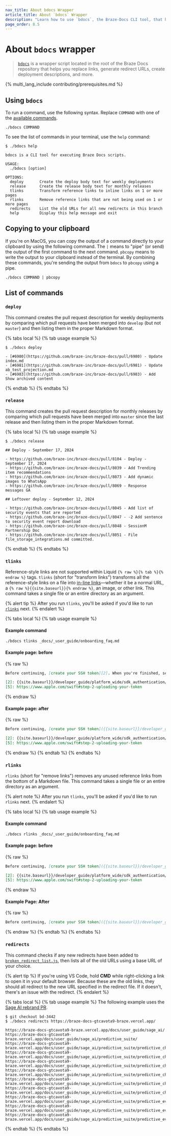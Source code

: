 ```yaml
---
nav_title: About bdocs Wrapper
article_title: About `bdocs` Wrapper
description: "Learn how to use `bdocs`, the Braze-Docs CLI tool, that helps you replace links, generate redirect URLs, generate deployment text, and more."
page_order: 8.5
---
```


# About `bdocs` wrapper

> [`bdocs`](https://github.com/braze-inc/braze-docs/blob/develop/bdocs) is a wrapper script located in the root of the Braze Docs repository that helps you replace links, generate redirect URLs, create deployment descriptions, and more.

{% multi_lang_include contributing/prerequisites.md %}

## Using `bdocs`

To run a command, use the following syntax. Replace `COMMAND` with one of the [available commands](#list-of-commands).

```terminal
./bdocs COMMAND
```

To see the list of commands in your terminal, use the `help` command:

```terminal
$ ./bdocs help

bdocs is a CLI tool for executing Braze Docs scripts.

USAGE:
  ./bdocs [option]

OPTIONS:
  deploy       Create the deploy body text for weekly deployments
  release      Create the release body text for monthly releases
  tlinks       Transform reference links to inline links on 1 or more pages
  rlinks       Remove reference links that are not being used on 1 or more pages
  redirects    List the old URLs for all new redirects in this branch
  help         Display this help message and exit
```



## Copying to your clipboard

If you're on MacOS, you can copy the output of a command directly to your clipboard by using the following command. The `|` means to "pipe" (or send) the output of the first command to the next command. `pbcopy` means to write the output to your clipboard instead of the terminal. By combining these commands, you're sending the output from `bdocs` to `pbcopy` using a pipe.

```terminal
./bdocs COMMAND | pbcopy
```

## List of commands

### `deploy`

This command creates the pull request description for weekly deployments by comparing which pull requests have been merged into `develop` (but not `master`) and then listing them in the proper Markdown format.

{% tabs local %}
{% tab usage example %}
```terminal
$ ./bdocs deploy

- [#6980](https://github.com/braze-inc/braze-docs/pull/6980) - Update index.md
- [#6981](https://github.com/braze-inc/braze-docs/pull/6981) - Update ab_test_projection.md
- [#6983](https://github.com/braze-inc/braze-docs/pull/6983) - Add Show archived content
```
{% endtab %}
{% endtabs %}

### `release`

This command creates the pull request description for monthly releases by comparing which pull requests have been merged into `master` since the last release and then listing them in the proper Markdown format.

{% tabs local %}
{% tab usage example %}
```terminal
$ ./bdocs release

## Deploy - September 17, 2024

- https://github.com/braze-inc/braze-docs/pull/8104 - Deploy - September 17, 2024
- https://github.com/braze-inc/braze-docs/pull/8039 - Add Trending item recommendations
- https://github.com/braze-inc/braze-docs/pull/8073 - Add dynamic images to WhatsApp
- https://github.com/braze-inc/braze-docs/pull/8069 - Response messages GA

## Leftover deploy - September 12, 2024

- https://github.com/braze-inc/braze-docs/pull/8045 - Add list of security events that are reported
- https://github.com/braze-inc/braze-docs/pull/8047 - -2 Add sentence to security event report download
- https://github.com/braze-inc/braze-docs/pull/8048 - SessionM Partnership Doc
- https://github.com/braze-inc/braze-docs/pull/8051 - File file_storage_integrations.md committed.
```
{% endtab %}
{% endtabs %}

### `tlinks`

Reference-style links are not supported within Liquid `{% raw %}{% tab %}{% endraw %}` tags. `tlinks` (short for "transform links") transforms all the reference-style links on a file into [in-line links]({{site.baseurl}}/contributing/content_management/cross_referencing)&#8212;whether it be a normal URL, a `{% raw %}{{site.baseurl}}{% endraw %}`, an image, or other link. This command takes a single file or an entire directory as an argument.

{% alert tip %}
After you run `tlinks`, you'll be asked if you'd like to run [`rlinks`](#rlinks) next.
{% endalert %}

{% tabs local %}
{% tab usage example %}
#### Example command

```terminal
./bdocs tlinks _docs/_user_guide/onboarding_faq.md
```

#### Example page: before

{% raw %}
```markdown
Before continuing, [create your SSH token][2]. When you're finished, see [Step 2: Uploading your token][5].

[2]: {{site.baseurl}}/developer_guide/platform_wide/sdk_authentication/
[5]: https://www.apple.com/swift#step-2-uploading-your-token
```
{% endraw %}

#### Example page: after

{% raw %}
```markdown
Before continuing, [create your SSH token]({{site.baseurl}}/developer_guide/platform_wide/sdk_authentication/). When you're finished, see [Step 2: Uploading your token](https://www.apple.com/swift#step-2-uploading-your-token).

[2]: {{site.baseurl}}/developer_guide/platform_wide/sdk_authentication/
[5]: https://www.apple.com/swift#step-2-uploading-your-token
```
{% endraw %}
{% endtab %}
{% endtabs %}

### `rlinks`

`rlinks` (short for "remove links") removes any unused reference links from the bottom of a Markdown file. This command takes a single file or an entire directory as an argument.

{% alert note %}
After you run `tlinks`, you'll be asked if you'd like to run `rlinks` next.
{% endalert %}

{% tabs local %}
{% tab usage example %}
#### Example command

```terminal
./bdocs rlinks _docs/_user_guide/onboarding_faq.md
```

#### Example page: before

{% raw %}
```markdown
Before continuing, [create your SSH token]({{site.baseurl}}/developer_guide/platform_wide/sdk_authentication/). When you're finished, see [Step 2: Uploading your token](https://www.apple.com/swift#step-2-uploading-your-token).

[2]: {{site.baseurl}}/developer_guide/platform_wide/sdk_authentication/
[5]: https://www.apple.com/swift#step-2-uploading-your-token
```
{% endraw %}

#### Example Page: After

{% raw %}
```markdown
Before continuing, [create your SSH token]({{site.baseurl}}/developer_guide/platform_wide/sdk_authentication/). When you're finished, see [Step 2: Uploading your token](https://www.apple.com/swift#step-2-uploading-your-token).

```
{% endraw %}
{% endtab %}
{% endtabs %}

### `redirects`

This command checks if any new redirects have been added to [`broken_redirect_list.js`](https://github.com/braze-inc/braze-docs/blob/develop/assets/js/broken_redirect_list.js), then lists all of the old URLs using a base URL of your choice.

{% alert tip %}
If you're using VS Code, hold **CMD** while right-clicking a link to open it in your default browser. Because these are the old links, they should all redirect to the new URL specified in the redirect file. If it doesn't, there's an issue with the redirect.
{% endalert %}

{% tabs local %}
{% tab usage example %}
The following example uses the [Sage AI rebrand PR](https://github.com/braze-inc/braze-docs/pull/8040).

```terminal
$ git checkout bd-3442
$ ./bdocs redirects https://braze-docs-gtcavota9-braze.vercel.app/

https://braze-docs-gtcavota9-braze.vercel.app/docs/user_guide/sage_ai/
https://braze-docs-gtcavota9-braze.vercel.app/docs/user_guide/sage_ai/predictive_suite/
https://braze-docs-gtcavota9-braze.vercel.app/docs/user_guide/sage_ai/predictive_suite/predictive_churn
https://braze-docs-gtcavota9-braze.vercel.app/docs/user_guide/sage_ai/predictive_suite/predictive_churn/creating_a_churn_prediction/
https://braze-docs-gtcavota9-braze.vercel.app/docs/user_guide/sage_ai/predictive_suite/predictive_churn/prediction_analytics/
https://braze-docs-gtcavota9-braze.vercel.app/docs/user_guide/sage_ai/predictive_suite/predictive_churn/prediction_analytics/prediction_quality/
https://braze-docs-gtcavota9-braze.vercel.app/docs/user_guide/sage_ai/predictive_suite/predictive_churn/messaging_users/
https://braze-docs-gtcavota9-braze.vercel.app/docs/user_guide/sage_ai/predictive_suite/predictive_churn/prediction_faq/
https://braze-docs-gtcavota9-braze.vercel.app/docs/user_guide/sage_ai/predictive_suite/predictive_events/
https://braze-docs-gtcavota9-braze.vercel.app/docs/user_guide/sage_ai/predictive_suite/predictive_events/creating_an_event_prediction/
https://braze-docs-gtcavota9-braze.vercel.app/docs/user_guide/sage_ai/predictive_suite/predictive_events/prediction_analytics/
```
{% endtab %}
{% endtabs %}
